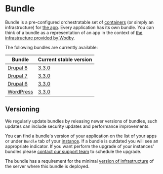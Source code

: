 # Bundle

Bundle is a pre-configured orchestratable set of [containers](../containers/README.md) (or simply an infrastructure) for [the app](../../apps/README.md). Every application has its own bundle. You can think of a bundle as a representation of an app in the context of [the infrastructure provided by Wodby](../README.md).

The following bundles are currently available:

| Bundle | Current stable version |
| --------- | ----------------------------------- |
| [Drupal 8](drupal8.md)    | <a href="drupal8.html#330">3.3.0</a>   |
| [Drupal 7](drupal7.md)    | <a href="drupal7.html#330">3.3.0</a>   |
| [Drupal 6](drupal6.md)    | <a href="drupal6.html#330">3.3.0</a>   |
| [WordPress](wordpress.md) | <a href="wordpress.html#330">3.3.0</a> |

## Versioning

We regularly update bundles by releasing newer versions of bundles, such updates can include security updates and performance improvements.

You can find a bundle's version of your application on the list of your apps or under `Bundle` tab of your [instance](../../apps/instances.md). If a bundle is outdated you will see an appropriate indicator. If you want perform the upgrade of your instances' bundles please [contact our support team](../../product/support.md) to schedule the upgrade.
 
The bundle has a requirement for the minimal [version of infrastructure](../versioning.md) of the server where this bundle is deployed.
